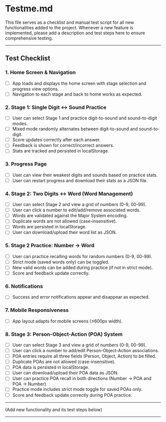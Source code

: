 # Testme.md

This file serves as a checklist and manual test script for all new functionalities added to the project. Whenever a new feature is implemented, please add a description and test steps here to ensure comprehensive testing.

---

## Test Checklist

### 1. Home Screen & Navigation
- [ ] App loads and displays the home screen with stage selection and progress view options.
- [ ] Navigation to each stage and back to home works as expected.

### 2. Stage 1: Single Digit ↔ Sound Practice
- [ ] User can select Stage 1 and practice digit-to-sound and sound-to-digit modes.
- [ ] Mixed mode randomly alternates between digit-to-sound and sound-to-digit.
- [ ] Score updates correctly after each answer.
- [ ] Feedback is shown for correct/incorrect answers.
- [ ] Stats are tracked and persisted in localStorage.

### 3. Progress Page
- [ ] User can view their weakest digits and sounds based on practice stats.
- [ ] User can restart progress and download their stats as a JSON file.

### 4. Stage 2: Two Digits ↔ Word (Word Management)
- [ ] User can select Stage 2 and view a grid of numbers (0-9, 00-99).
- [ ] User can click a number to edit/add/remove associated words.
- [ ] Words are validated against the Major System encoding.
- [ ] Duplicate words are not allowed (case-insensitive).
- [ ] Words are persisted in localStorage.
- [ ] User can download/upload their word list as JSON.

### 5. Stage 2 Practice: Number → Word
- [ ] User can practice recalling words for random numbers (0-9, 00-99).
- [ ] Strict mode (saved words only) can be toggled.
- [ ] New valid words can be added during practice (if not in strict mode).
- [ ] Score and feedback update correctly.

### 6. Notifications
- [ ] Success and error notifications appear and disappear as expected.

### 7. Mobile Responsiveness
- [ ] App layout adapts for mobile screens (≤600px width).

### 8. Stage 3: Person-Object-Action (POA) System
- [ ] User can select Stage 3 and view a grid of numbers (0-9, 00-99).
- [ ] User can click a number to add/edit Person-Object-Action associations.
- [ ] POA entries require all three fields (Person, Object, Action) to be filled.
- [ ] Duplicate POAs are not allowed (case-insensitive).
- [ ] POA data is persisted in localStorage.
- [ ] User can download/upload their POA data as JSON.
- [ ] User can practice POA recall in both directions (Number → POA and POA → Number).
- [ ] Practice mode includes strict mode toggle for saved POAs only.
- [ ] Score and feedback update correctly during POA practice.

---

(Add new functionality and its test steps below)

--- 